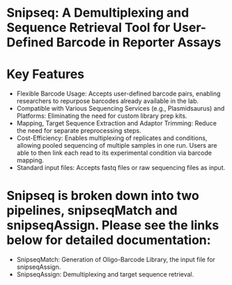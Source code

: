# Snipseq: A Demultiplexing and Sequence Retrieval Tool for User-Defined Barcode in Reporter Assays
# Key Features
- Flexible Barcode Usage: Accepts user-defined barcode pairs, enabling researchers to repurpose barcodes already available in the lab.
- Compatible with Various Sequencing Services (e.g., Plasmidsaurus) and Platforms: Eliminating the need for custom library prep kits. 
- Mapping, Target Sequence Extraction and Adaptor Trimming: Reduce the need for separate preprocessing steps. 
- Cost-Efficiency: Enables multiplexing of replicates and conditions, allowing pooled sequencing of multiple samples in one run. Users are able to then link each read to its experimental condition via barcode mapping.
- Standard input files: Accepts fastq files or raw sequencing files as input.

# Snipseq is broken down into two pipelines, snipseqMatch and snipseqAssign. Please see the links below for detailed documentation:
- SnipseqMatch: Generation of Oligo-Barcode Library, the input file for snipseqAssign.
- SnipseqAssign: Demultiplexing and target sequence retrieval.
